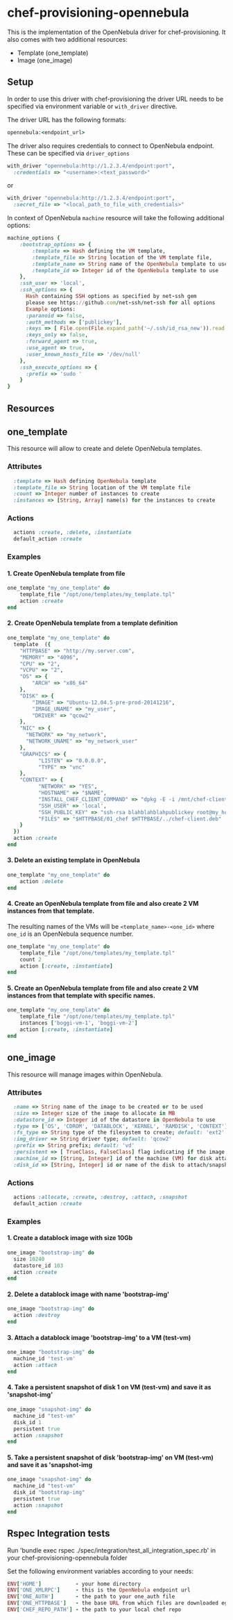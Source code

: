 chef-provisioning-opennebula
============================

This is the implementation of the OpenNebula driver for chef-provisioning.  It also comes with two additional resources:

* Template  (one_template)
* Image (one_image)

Setup
-----
In order to use this driver with chef-provisioning the driver URL needs to be specified via environment variable or ```with_driver``` directive.

The driver URL has the following formats:

```ruby
opennebula:<endpoint_url>
```

The driver also requires credentials to connect to OpenNebula endpoint.  These can be specified via ```driver_options```

```ruby
with_driver "opennebula:http://1.2.3.4/endpoint:port",
  :credentials => "<username>:<text_password>"
```

or

```ruby
with_driver "opennebula:http://1.2.3.4/endpoint:port",
  :secret_file => "<local_path_to_file_with_credentials>"
```

In context of OpenNebula ```machine``` resource will take the following additional options:

```ruby
machine_options {
	:bootstrap_options => {
		:template => Hash defining the VM template,
		:template_file => String location of the VM template file,
		:template_name => String name of the OpenNebula template to use
		:template_id => Integer id of the OpenNebula template to use
	},
	:ssh_user => 'local',
	:ssh_options => {
	  Hash containing SSH options as specified by net-ssh gem
	  please see https://github.com/net-ssh/net-ssh for all options
	  Example options:
	  :paranoid => false,
	  :auth_methods => ['publickey'],
	  :keys => [ File.open(File.expand_path('~/.ssh/id_rsa_new')).read ]
	  :keys_only => false,
	  :forward_agent => true,
	  :use_agent => true,
	  :user_known_hosts_file => '/dev/null'
	},
	:ssh_execute_options => {
	  :prefix => 'sudo '
	}
}
```

Resources
---------

## one_template

This resource will allow to create and delete OpenNebula templates.

### Attributes

```ruby
  :template => Hash defining OpenNebula template
  :template_file => String location of the VM template file
  :count => Integer number of instances to create
  :instances => [String, Array] name(s) for the instances to create
```

### Actions

```ruby
  actions :create, :delete, :instantiate
  default_action :create
```

### Examples

#### 1. Create OpenNebula template from file

```ruby
one_template "my_one_template" do
    template_file "/opt/one/templates/my_template.tpl"
    action :create
end
```

#### 2. Create OpenNebula template from a template definition

```ruby
one_template "my_one_template" do
  template  ({
    "HTTPBASE" => "http://my.server.com",
    "MEMORY" => "4096",
    "CPU" => "2",
    "VCPU" => "2",
    "OS" => {
        "ARCH" => "x86_64"
    },
    "DISK" => {
        "IMAGE" => "Ubuntu-12.04.5-pre-prod-20141216",
        "IMAGE_UNAME" => "my_user",
        "DRIVER" => "qcow2"
    },
    "NIC" => {
      "NETWORK" => "my_network",
      "NETWORK_UNAME" => "my_network_user"
    },
    "GRAPHICS" => {
          "LISTEN" => "0.0.0.0",
          "TYPE" => "vnc"
    },
    "CONTEXT" => {
          "NETWORK" => "YES",
          "HOSTNAME" => "$NAME",
          "INSTALL_CHEF_CLIENT_COMMAND" => "dpkg -E -i /mnt/chef-client.deb",
          "SSH_USER" => 'local',
          "SSH_PUBLIC_KEY" => "ssh-rsa blahblahblahpublickey root@my_host",
          "FILES" => "$HTTPBASE/01_chef $HTTPBASE/../chef-client.deb"
    }
  })
  action :create
end
```

#### 3. Delete an existing template in OpenNebula

```ruby
one_template "my_one_template" do
    action :delete
end
```

#### 4. Create an OpenNebula template from file and also create 2 VM instances from that template.
The resulting names of the VMs will be ```<template_name>-<one_id>``` where ```one_id``` is an OpenNebula sequence number.

```ruby
one_template "my_one_template" do
	template_file "/opt/one/templates/my_template.tpl"
	count 2
    action [:create, :instantiate]
end
```

#### 5. Create an OpenNebula template from file and also create 2 VM instances from that template with specific names.

```ruby
one_template "my_one_template" do
	template_file "/opt/one/templates/my_template.tpl"
	instances ['boggi-vm-1', 'boggi-vm-2']
    action [:create, :instantiate]
end
```

## one_image

This resource will manage images within OpenNebula.  

### Attributes

```ruby
  :name => String name of the image to be created or to be used
  :size => Integer size of the image to allocate in MB
  :datastore_id => Integer id of the datastore in OpenNebula to use 
  :type => ['OS', 'CDROM', 'DATABLOCK', 'KERNEL', 'RAMDISK', 'CONTEXT'] type of the image to create; default: 'DATABLOCK'
  :fs_type => String type of the filesystem to create; default: 'ext2'
  :img_driver => String driver type; default: 'qcow2'
  :prefix => String prefix; default: 'vd'
  :persistent => [ TrueClass, FalseClass] flag indicating if the image should be persistent; default: false
  :machine_id => [String, Integer] id of the machine (VM) for disk attach
  :disk_id => [String, Integer] id or name of the disk to attach/snapshot
```

### Actions

```ruby
  actions :allocate, :create, :destroy, :attach, :snapshot
  default_action :create
```

### Examples

#### 1. Create a datablock image with size 10Gb

```ruby
one_image "bootstrap-img" do
  size 10240
  datastore_id 103
  action :create
end
```

#### 2. Delete a datablock image with name 'bootstrap-img'

```ruby
one_image "bootstrap-img" do
  action :destroy
end
```

#### 3. Attach a datablock image 'bootstrap-img' to a VM (test-vm)

```ruby
one_image "bootstrap-img" do
  machine_id 'test-vm'
  action :attach
end
```

#### 4. Take a persistent snapshot of disk 1 on VM (test-vm) and save it as 'snapshot-img'

```ruby
one_image "snapshot-img" do
  machine_id "test-vm"
  disk_id 1
  persistent true
  action :snapshot
end
```

#### 5. Take a persistent snapshot of disk 'bootstrap-img' on VM (test-vm) and save it as 'snapshot-img

```ruby
one_image "snapshot-img" do
  machine_id "test-vm"
  disk_id "bootstrap-img"
  persistent true
  action :snapshot
end
```

## Rspec Integration tests

Run 'bundle exec rspec ./spec/integration/test_all_integration_spec.rb' in your chef-provisioning-opennebula folder 

Set the following environment variables according to your needs:

```ruby
ENV['HOME']           - your home directory
ENV['ONE_XMLRPC']     - this is the OpenNebula endpoint url
ENV['ONE_AUTH']       - the path to your one_auth file 
ENV['ONE_HTTPBASE']   - the base URL from which files are downloaded eg. chef-client.deb, init.sh, service.gz etc.
ENV['CHEF_REPO_PATH'] - the path to your local chef repo
```